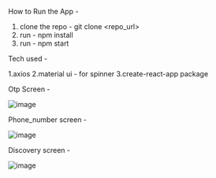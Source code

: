 How to Run the App - 

1. clone the repo - git clone <repo_url>
2. run - npm install
3. run - npm start

Tech used - 

1.axios
2.material ui - for spinner
3.create-react-app package

Otp Screen - 

![image](https://user-images.githubusercontent.com/46918492/123850796-11811400-d938-11eb-989e-61b954cf4a3e.png)

Phone_number screen - 

![image](https://user-images.githubusercontent.com/46918492/123850841-1fcf3000-d938-11eb-8cac-bbdc3ae861dc.png)

Discovery screen - 

![image](https://user-images.githubusercontent.com/46918492/123850903-307fa600-d938-11eb-9007-4c938b9f280b.png)

